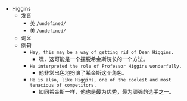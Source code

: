 - Higgins
  - 发音
    - 英 `/undefined/`
    - 美 `/undefined/`
  - 词义
  - 例句
    - `Hey, this may be a way of getting rid of Dean Higgins.`
      - 嘿，这可能是一个摆脱希金斯院长的一个方法。
    - `He interpreted the role of Professor Higgins wonderfully.`
      - 他非常出色地扮演了希金斯这个角色。
    - `He is also, like Higgins, one of the coolest and most tenacious of competitors.`
      - 如同希金斯一样，他也是最为优秀，最为顽强的选手之一。

